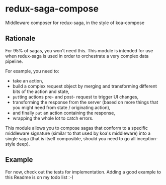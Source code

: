 # redux-saga-compose
Middleware composer for redux-saga, in the style of koa-compose

## Rationale

For 95% of sagas, you won't need this. This module is intended for use when redux-saga is used in order to orchestrate a very complex data pipeline.

For example, you need to:

 * take an action, 
 * build a complex request object by merging and transforming different bits of the action and state,
 * `put`ting actions pre- and post- request to trigger UI changes,
 * transforming the response from the server (based on more things that you might need from state / originating action),
 * and finally `put` an action containing the response,
 * wrapping the whole lot to catch errors.
 
This module allows you to compose sagas that conform to a specific middleware signature (similar to that used by koa's middleware) into a single saga (that is itself composible, should you need to go all inception-style deep).

## Example

For now, check out the tests for implementation. Adding a good example to this Readme is on my todo list :-)

